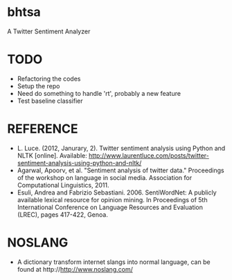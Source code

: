 # bhtsa
A Twitter Sentiment Analyzer


# TODO
  * Refactoring the codes
  * Setup the repo
  * Need do something to handle 'rt', probably a new feature
  * Test baseline classifier


# REFERENCE
  * L. Luce. (2012, Janurary, 2). Twitter sentiment analysis using Python and NLTK [online]. Available: http://www.laurentluce.com/posts/twitter-sentiment-analysis-using-python-and-nltk/
  * Agarwal, Apoorv, et al. "Sentiment analysis of twitter data." Proceedings of the workshop on language in social media. Association for Computational Linguistics, 2011.
  * Esuli, Andrea and Fabrizio Sebastiani. 2006. SentiWordNet: A publicly available lexical resource for opinion mining. In Proceedings of 5th International Conference on Language Resources and Evaluation (LREC), pages 417-422, Genoa.

# NOSLANG
  * A dictionary transform internet slangs into normal language, can be found at http://http://www.noslang.com/
